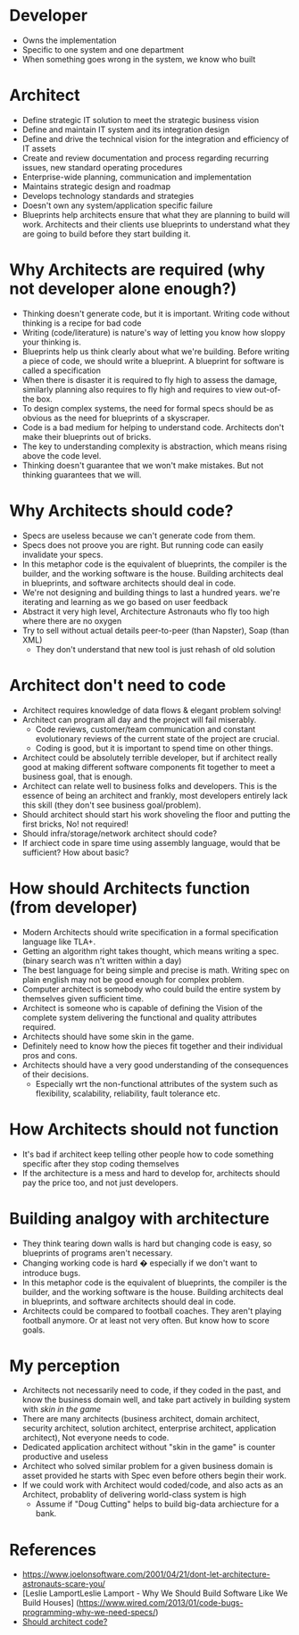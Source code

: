 # Developer

* Owns the implementation
* Specific to one system and one department
* When something goes wrong in the system, we know who built

# Architect

* Define strategic IT solution to meet the strategic business vision 
* Define and maintain IT system and its integration design
* Define and drive the technical vision for the integration and efficiency of IT assets
* Create and review documentation and process regarding recurring issues, new standard operating procedures 
* Enterprise-wide planning, communication and implementation
* Maintains strategic design and roadmap
* Develops technology standards and strategies
* Doesn't own any system/application specific failure
* Blueprints help architects ensure that what they are planning to build will work. Architects and their clients use blueprints to understand what they are going to build before they start building it.

# Why Architects are required (why not developer alone enough?)

* Thinking doesn't generate code, but it is important. Writing code without thinking is a recipe for bad code
* Writing (code/literature) is nature's way of letting you know how sloppy your thinking is.
* Blueprints help us think clearly about what we're building. Before writing a piece of code, we should write a blueprint. A blueprint for software is called a specification
* When there is disaster it is required to fly high to assess the damage, similarly planning also requires to fly high and requires to view out-of-the box.
* To design complex systems, the need for formal specs should be as obvious as the need for blueprints of a skyscraper. 
* Code is a bad medium for helping to understand code. Architects don't make their blueprints out of bricks.
* The key to understanding complexity is abstraction, which means rising above the code level.
* Thinking doesn't guarantee that we won't make mistakes. But not thinking guarantees that we will.

# Why Architects should code?

* Specs are useless because we can't generate code from them.
* Specs does not proove you are right. But running code can easily invalidate your specs.
* In this metaphor code is the equivalent of blueprints, the compiler is the builder, and the working software is the house. Building architects deal in blueprints, and software architects should deal in code.
* We're not designing and building things to last a hundred years. we're iterating and learning as we go based on user feedback
* Abstract it very high level, Architecture Astronauts who fly too high where there are no oxygen
* Try to sell without actual details peer-to-peer (than Napster), Soap (than XML)
  * They don't understand that new tool is just rehash of old solution
  
# Architect don't need to code

* Architect requires knowledge of data flows & elegant problem solving!
* Architect can program all day and the project will fail miserably.
  * Code reviews, customer/team communication and constant evolutionary reviews of the current state of the project are crucial. 
  * Coding is good, but it is important to spend time on other things.
* Architect could be absolutely terrible developer, but if architect really good at making different software components fit together to meet a business goal, that is enough. 
* Architect can relate well to business folks and developers. This is the essence of being an architect and frankly, most developers entirely lack this skill (they don't see business goal/problem).
* Should architect should start his work shoveling the floor and putting the first bricks, No! not required!
* Should infra/storage/network architect should code?
* If archiect code in spare time using assembly language, would that be sufficient? How about basic?

# How should Architects function (from developer)

* Modern Architects should write specification in a formal specification language like TLA+.
* Getting an algorithm right takes thought, which means writing a spec. (binary search was n't written within a day)
* The best language for being simple and precise is math. Writing spec on plain english may not be good enough for complex problem.
* Computer architect is somebody who could build the entire system by themselves given sufficient time.
* Architect is someone who is  capable of defining the Vision of the complete system delivering the functional and quality attributes required.
* Architects should have some skin in the game.
* Definitely need to know how the pieces fit together and their individual pros and cons.
* Architects should have a very good understanding of the consequences of their decisions. 
  * Especially wrt the non-functional attributes of the system such as flexibility, scalability, reliability, fault tolerance etc.

# How Architects should not function

* It's bad if architect keep telling other people how to code something specific after they stop coding themselves
* If the architecture is a mess and hard to develop for, architects should pay the price too, and not just developers.

# Building analgoy with architecture

* They think tearing down walls is hard but changing code is easy, so blueprints of programs aren't necessary.
* Changing working code is hard � especially if we don't want to introduce bugs.
* In this metaphor code is the equivalent of blueprints, the compiler is the builder, and the working software is the house. Building architects deal in blueprints, and software architects should deal in code.
* Architects could be compared  to football coaches. They aren't playing football anymore. Or at least not very often. But know how to score goals.

# My perception

* Architects not necessarily need to code, if they coded in the past, and know the business domain well, and take part actively in building system with *skin in the game*
* There are many architects (business architect, domain architect, security architect, solution architect, enterprise architect, application architect), Not everyone needs to code.
* Dedicated application architect without "skin in the game" is counter productive and useless
* Architect who solved similar problem for a given business domain is asset provided he starts with Spec even before others begin their work.
* If we could work with Architect would coded/code, and also acts as an Architect, probablity of delivering world-class system is high
  * Assume if "Doug Cutting" helps to build big-data archiecture for a bank.
 

# References

* https://www.joelonsoftware.com/2001/04/21/dont-let-architecture-astronauts-scare-you/
* [Leslie LamportLeslie Lamport - Why We Should Build Software Like We Build Houses] (https://www.wired.com/2013/01/code-bugs-programming-why-we-need-specs/) 
* [Should architect code?](https://twitter.com/dhh/status/1052958907063263232?s=20)